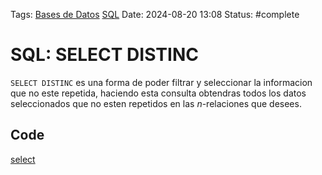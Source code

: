 Tags: [Bases de Datos](../Indexes/Bases%20de%20Datos.md)
[SQL](../Indexes/SQL.md) Date: 2024-08-20 13:08 Status: #complete

# SQL: SELECT DISTINC

`SELECT DISTINC` es una forma de poder filtrar y seleccionar la informacion que
no este repetida, haciendo esta consulta obtendras todos los datos seleccionados
que no esten repetidos en las _n_-relaciones que desees.

## Code

[select](../Code/select.sql)
